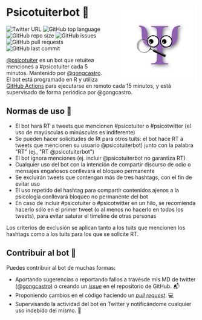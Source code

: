 # Psicotuiterbot :robot: <img src='img/logo.jpg' align="right" style="float:right; height:200px; margin-left:10%;"/>

![Twitter URL](https://img.shields.io/twitter/url?style=social&url=https%3A%2F%2Ftwitter.com%2Fpsicotuiterbot)
![GitHub top language](https://img.shields.io/github/languages/top/gongcastro/psicotuiterbot)
![GitHub repo size](https://img.shields.io/github/repo-size/gongcastro/psicotuiterbot)
![GitHub issues](https://img.shields.io/github/issues/gongcastro/psicotuiterbot)
![GitHub pull requests](https://img.shields.io/github/issues-pr/gongcastro/psicotuiterbot)
![GitHub last commit](https://img.shields.io/github/last-commit/gongcastro/psicotuiterbot)

[@psicotuiter](https://twitter.com/psicotuiterbot) es un bot que retuitea menciones a #psicotuiter cada 5 minutos. Mantenido por [@gongcastro](https://github.com/gongcastro). El bot está programado en R y utiliza [GitHub Actions](https://www.rostrum.blog/2020/09/21/londonmapbot/) para ejecutarse en remoto cada 15 minutos, y está supervisado de forma periódica por @gongcastro.


## Normas de uso :scroll:

* El bot hará RT a tweets que mencionen #psicotuiter o #psicotwitter (el uso de mayúsculas o minúsculas es indiferente)
* Se pueden hacer solicitudes de Rt para otros tuits: el bot hace RT a tweets que mencionen su usuario @psicotuiterbot) junto con la palabra "RT" (ej., "RT @psicotuiterbot")
* El bot ignora menciones (ej. incluir @psicotuiterbot no garantiza RT)
* Cualquier uso del bot con la intención de compartir discurso de odio o mensajes engañosos conllevará el bloqueo permanente
* Se excluirán tweets que contengan más de tres hashtags, con el fin de evitar uso 
* El uso repetido del hashtag para compartir contenidos ajenos a la psicología conllevará bloqueo no permanente del bot
* En caso de incluir #psicotuiter o #psicotwitter en un hilo, se recomienda hacerlo sólo en el primer tweet (o al menos no hacerlo en todos los tweets), para evitar saturar el timeline de otras personas

Los criterios de exclusión se aplican tanto a los tuits que mencionen los hashtags como a los tuits para los que se solicite RT.


## Contribuir al bot :love_you_gesture:

Puedes contribuir al bot de muchas formas:

- Aportando sugerencias o reportando fallos a travésde mis MD de twitter ([@gongcastro](https://twitter.com/gongcastro)) o creando un [*issue*](https://github.com/gongcastro/psicotuiterbot/issues) en el repositorio de GitHub. :mailbox_with_mail:
- Proponiendo cambios en el código haciendo un [*pull request*](https://github.com/gongcastro/psicotuiterbot/pulls). :computer:
- Supervisando la actividad del bot en Twitter y notificándome cualquier uso indebido del mismo. :monocle_face:

